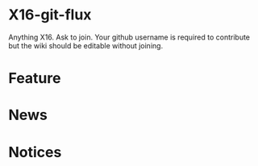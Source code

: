 # X16-git-flux
Anything X16. Ask to join. Your github username is required to
contribute but the wiki should be editable without joining.

# Feature

# News

# Notices

